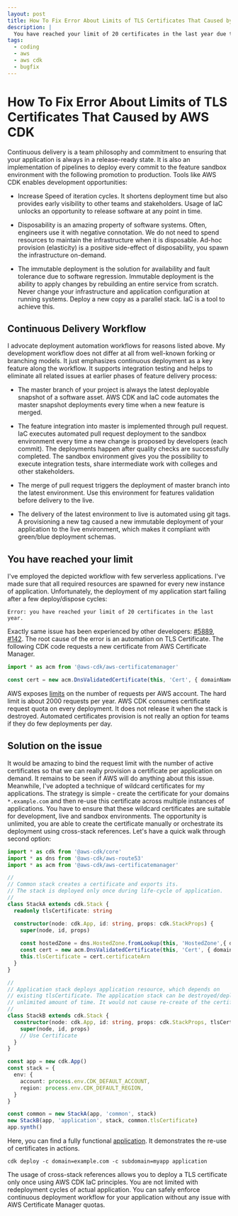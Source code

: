 ```yaml
---
layout: post
title: How To Fix Error About Limits of TLS Certificates That Caused by AWS CDK
description: |
  You have reached your limit of 20 certificates in the last year due to Continuous Delivery Workflow. Use cross-stack references feature of AWS CDK to fix the issue.
tags:
  - coding
  - aws
  - aws cdk
  - bugfix
---
```


# How To Fix Error About Limits of TLS Certificates That Caused by AWS CDK

Continuous delivery is a team philosophy and commitment to ensuring that your application is always in a release-ready state. It is also an implementation of pipelines to deploy every commit to the feature sandbox environment with the following promotion to production. Tools like AWS CDK enables development opportunities:

* Increase Speed of iteration cycles. It shortens deployment time but also provides early visibility to other teams and stakeholders. Usage of IaC unlocks an opportunity to release software at any point in time.

* Disposability is an amazing property of software systems. Often, engineers use it with negative connotation. We do not need to spend resources to maintain the infrastructure when it is disposable. Ad-hoc provision (elasticity) is a positive side-effect of disposability, you spawn the infrastructure on-demand.

* The immutable deployment is the solution for availability and fault tolerance due to software regression. Immutable deployment is the ability to apply changes by rebuilding an entire service from scratch. Never change your infrastructure and application configuration at running systems. Deploy a new copy as a parallel stack. IaC is a tool to achieve this.

## Continuous Delivery Workflow

I advocate deployment automation workflows for reasons listed above. My development workflow does not differ at all from well-known forking or branching models. It just emphasizes continuous deployment as a key feature along the workflow. It supports integration testing and helps to eliminate all related issues at earlier phases of feature delivery process:

* The master branch of your project is always the latest deployable snapshot of a software asset. AWS CDK and IaC code automates the master snapshot deployments every time when a new feature is merged.

* The feature integration into master is implemented through pull request. IaC executes automated pull request deployment to the sandbox environment every time a new change is proposed by developers (each commit). The deployments happen after quality checks are successfully completed. The sandbox environment gives you the possibility to execute integration tests, share intermediate work with colleges and other stakeholders.

* The merge of pull request triggers the deployment of master branch into the latest environment. Use this environment for features validation before delivery to the live.

* The delivery of the latest environment to live is automated using git tags. A provisioning a new tag caused a new immutable deployment of your application to the live environment, which makes it compliant with green/blue deployment schemas.


## You have reached your limit

I've employed the depicted workflow with few serverless applications. I've made sure that all required resources are spawned for every new instance of application. Unfortunately, the deployment of my application start failing after a few deploy/dispose cycles:

```
Error: you have reached your limit of 20 certificates in the last year.
```

Exactly same issue has been experienced by other developers: [#5889](https://github.com/aws/aws-cdk/issues/5889), [#142](https://github.com/aws-quickstart/quickstart-redhat-openshift/issues/142). The root cause of the error is an automation on TLS Certificate. The following CDK code requests a new certificate from AWS Certificate Manager.

```ts
import * as acm from '@aws-cdk/aws-certificatemanager'

const cert = new acm.DnsValidatedCertificate(this, 'Cert', { domainName, hostedZone })
```

AWS exposes [limits](https://docs.aws.amazon.com/acm/latest/userguide/acm-limits.html) on the number of requests per AWS account. The hard limit is about 2000 requests per year. AWS CDK consumes certificate request quota on every deployment. It does not release it when the stack is destroyed. Automated certificates provision is not really an option for teams if they do few deployments per day.

## Solution on the issue

It would be amazing to bind the request limit with the number of active certificates so that we can really provision a certificate per application on demand. It remains to be seen if AWS will do anything about this issue. Meanwhile, I've adopted a technique of wildcard certificates for my applications. The strategy is simple - create the certificate for your domains `*.example.com` and then re-use this certificate across multiple instances of applications. You have to ensure that these wildcard certificates are suitable for development, live and sandbox environments. The opportunity is unlimited, you are able to create the certificate manually or orchestrate its deployment using cross-stack references. Let's have a quick walk through second option:

```ts
import * as cdk from '@aws-cdk/core'
import * as dns from '@aws-cdk/aws-route53'
import * as acm from '@aws-cdk/aws-certificatemanager'

//
// Common stack creates a certificate and exports its.
// The stack is deployed only once during life-cycle of application.
//
class StackA extends cdk.Stack {
  readonly tlsCertificate: string

  constructor(node: cdk.App, id: string, props: cdk.StackProps) {
    super(node, id, props)
 
    const hostedZone = dns.HostedZone.fromLookup(this, 'HostedZone',{ domainName })
    const cert = new acm.DnsValidatedCertificate(this, 'Cert', { domainName, hostedZone })
    this.tlsCertificate = cert.certificateArn
  }
}

//
// Application stack deploys application resource, which depends on
// existing tlsCertificate. The application stack can be destroyed/deployed
// unlimited amount of time. It would not cause re-create of the certificate.
//
class StackB extends cdk.Stack {
  constructor(node: cdk.App, id: string, props: cdk.StackProps, tlsCertificate: string) {
    super(node, id, props)
    // Use Certificate
  }
}

const app = new cdk.App()
const stack = {
  env: {
    account: process.env.CDK_DEFAULT_ACCOUNT,
    region: process.env.CDK_DEFAULT_REGION,
  }
}

const common = new StackA(app, 'common', stack)
new StackB(app, 'application', stack, common.tlsCertificate)
app.synth()
```

Here, you can find a fully functional [application](https://github.com/fogfish/aws-cdk-pure/tree/master/example/reusable-tls-certificate). It demonstrates the re-use of certificates in actions.

```
cdk deploy -c domain=example.com -c subdomain=myapp application
```

The usage of cross-stack references allows you to deploy a TLS certificate only once using AWS CDK IaC principles. You are not limited with redeployment cycles of actual application. You can safely enforce continuous deployment workflow for your application without any issue with AWS Certificate Manager quotas.
